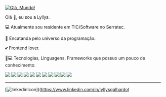 [![Olá, Mundo!](https://user-images.githubusercontent.com/76455440/125333592-ccd67f00-e320-11eb-99d1-5f2ae8d398ca.png)](https://github.com/Lyllys?tab=repositories)


Olá 👋, eu sou a Lyllys. 

💻 Atualmente sou residente em TIC/Software no Serratec. 

🥰 Encatanda pelo universo da programação. 

💕 Frontend lover. 

🚀💻 Tecnologias, Linguagens, Frameworks que possuo um pouco de conhecimento:

<img src="https://img.shields.io/badge/HTML5-E34F26?style=for-the-badge&logo=html5&logoColor=white" /> <img src="https://img.shields.io/badge/CSS3-1572B6?style=for-the-badge&logo=css3&logoColor=white" /> <img src="https://img.shields.io/badge/Bootstrap-563D7C?style=for-the-badge&logo=bootstrap&logoColor=white" />  <img src="https://img.shields.io/badge/JavaScript-F7DF1E?style=for-the-badge&logo=javascript&logoColor=black" /> <img src="https://img.shields.io/badge/Java-ED8B00?style=for-the-badge&logo=java&logoColor=white" /> <img src="https://img.shields.io/badge/PostgreSQL-316192?style=for-the-badge&logo=postgresql&logoColor=white" /> <img src="https://img.shields.io/badge/npm-CB3837?style=for-the-badge&logo=npm&logoColor=white" />  <img src="https://img.shields.io/badge/React-20232A?style=for-the-badge&logo=react&logoColor=61DAFB" /> <img src="https://img.shields.io/badge/React_Native-20232A?style=for-the-badge&logo=react&logoColor=61DAFB" /> <img src="https://img.shields.io/badge/Insomnia-5849be?style=for-the-badge&logo=Insomnia&logoColor=white" /> <img src="https://img.shields.io/badge/Eclipse-2C2255?style=for-the-badge&logo=eclipse&logoColor=white" />

---

[![linkedinIcon](https://user-images.githubusercontent.com/76455440/125339398-a2d48b00-e327-11eb-8487-fc5c7ccab445.png)]((https://www.linkedin.com/in/lyllysgalhardo)





<!--
**Lyllys/Lyllys** is a ✨ _special_ ✨ repository because its `README.md` (this file) appears on your GitHub profile.

Here are some ideas to get you started:

- 🔭 I’m currently working on ...
- 🌱 I’m currently learning ...
- 👯 I’m looking to collaborate on ...
- 🤔 I’m looking for help with ...
- 💬 Ask me about ...
- 📫 How to reach me: ...
- 😄 Pronouns: ...
- ⚡ Fun fact: ...
-->

